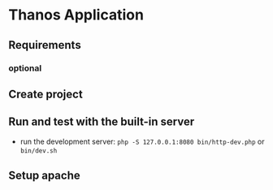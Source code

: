 # Thanos Application

## Requirements


### optional  


## Create project


## Run and test with the built-in server

- run the development server:
  `php -S 127.0.0.1:8080 bin/http-dev.php` or `bin/dev.sh`


## Setup apache
